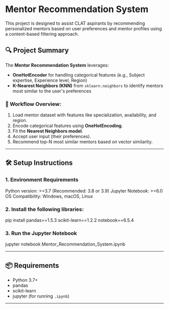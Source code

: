
# Mentor Recommendation System

This project is designed to assist CLAT aspirants by recommending personalized mentors based on user preferences and mentor profiles using a content-based filtering approach.

## 🔍 Project Summary

The **Mentor Recommendation System** leverages:
- **OneHotEncoder** for handling categorical features (e.g., Subject expertise, Experience level, Region)
- **K-Nearest Neighbors (KNN)** from `sklearn.neighbors` to identify mentors most similar to the user's preferences

### 🧠 Workflow Overview:
1. Load mentor dataset with features like specialization, availability, and region.
2. Encode categorical features using **OneHotEncoding**.
3. Fit the **Nearest Neighbors model**.
4. Accept user input (their preferences).
5. Recommend top-N most similar mentors based on vector similarity.

---

## 🛠️ Setup Instructions

### 1. Environment Requirements
Python version: >=3.7 (Recommended: 3.8 or 3.9)
Jupyter Notebook: >=6.0
OS Compatibility: Windows, macOS, Linux

### 2. Install the following libraries:
pip install pandas==1.5.3 scikit-learn==1.2.2 notebook==6.5.4

### 3. Run the Jupyter Notebook
jupyter notebook Mentor_Recommendation_System.ipynb

---

## 📦 Requirements

- Python 3.7+
- pandas
- scikit-learn
- jupyter (for running `.ipynb`)

---
